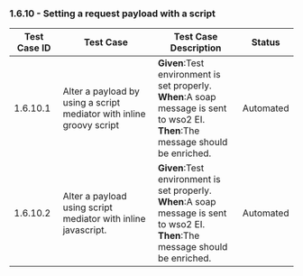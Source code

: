 ### 1.6.10 - Setting a request payload with a script


| Test Case ID| Test Case| Test Case Description| Status|
| ----------| --------| ----------| ------|
| 1.6.10.1 | Alter a payload by using a script mediator with inline groovy script | **Given**:Test environment is set properly. </br> **When**:A soap message is sent to wso2 EI. </br> **Then**:The message should be enriched. | Automated|
| 1.6.10.2 | Alter a payload using script mediator with inline javascript. | **Given**:Test environment is set properly. </br> **When**:A soap message is sent to wso2 EI. </br> **Then**:The message should be enriched.| Automated|
